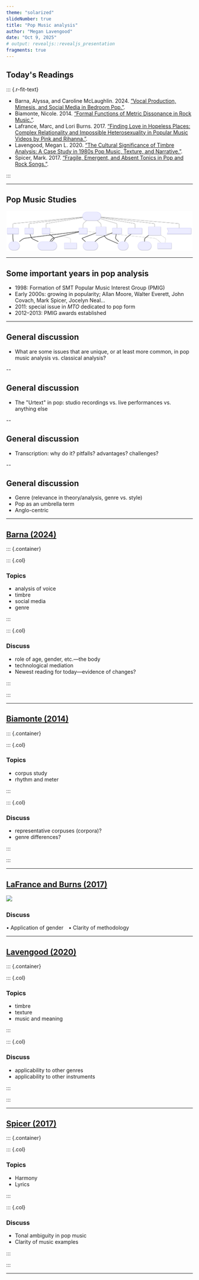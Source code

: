 ```yaml
---
theme: "solarized"
slideNumber: true
title: "Pop Music analysis"
author: "Megan Lavengood"
date: "Oct 9, 2025"
# output: revealjs::revealjs_presentation
fragments: true
---
```


<style>
.container{
    display: flex;
    justify-content: space-between;
}
.col{
    flex: 1;
    padding: 1rem;
}
</style>

## Today's Readings

::: {.r-fit-text}

-   Barna, Alyssa, and Caroline McLaughlin. 2024. [“Vocal Production, Mimesis, and Social Media in Bedroom Pop.”](https://mtosmt.org/issues/mto.24.30.4/mto.24.30.4.barnamclaughlin.html).
-   Biamonte, Nicole. 2014. [“Formal Functions of Metric Dissonance in Rock Music.”](https://mtosmt.org/issues/mto.14.20.2/mto.14.20.2.biamonte.html).
-   Lafrance, Marc, and Lori Burns. 2017. [“Finding Love in Hopeless Places: Complex Relationality and Impossible Heterosexuality in Popular Music Videos by Pink and Rihanna.”](https://mtosmt.org/issues/mto.17.23.2/mto.17.23.2.lafrance_burns.html).
-   Lavengood, Megan L. 2020. [“The Cultural Significance of Timbre Analysis: A Case Study in 1980s Pop Music, Texture, and Narrative.”](https://mtosmt.org/issues/mto.20.26.3/mto.20.26.3.lavengood.html).
-   Spicer, Mark. 2017. [“Fragile, Emergent, and Absent Tonics in Pop and Rock Songs.”](https://mtosmt.org/issues/mto.17.23.2/mto.17.23.2.spicer.html).

:::

---

## Pop Music Studies

![](/img/cuny/pop-studies.svg)

---

## Some important years in pop analysis

-   1998: Formation of SMT Popular Music Interest Group (PMIG)
-   Early 2000s: growing in popularity; Allan Moore, Walter Everett, John Covach, Mark Spicer, Jocelyn Neal…
-   2011: special issue in _MTO_ dedicated to pop form
-   2012–2013: PMIG awards established

---

<!-- .slide: data-auto-animate -->

## General discussion

-   What are some issues that are unique, or at least more common, in pop music analysis vs. classical analysis?

--

<!-- .slide: data-auto-animate -->

## General discussion

-   The "Urtext" in pop: studio recordings vs. live performances vs. anything else

--

<!-- .slide: data-auto-animate -->

## General discussion

-   Transcription: why do it? pitfalls? advantages? challenges?

--

<!-- .slide: data-auto-animate -->

## General discussion

-   Genre (relevance in theory/analysis, genre vs. style)
-   Pop as an umbrella term
-   Anglo-centric

---

## [Barna (2024)](https://mtosmt.org/issues/mto.24.30.4/mto.24.30.4.barnamclaughlin.html)

::: {.container}

::: {.col}

### Topics

-   analysis of voice
-   timbre
-   social media
-   genre

:::

::: {.col}

### Discuss

-   role of age, gender, etc.—the body
-   technological mediation
-   Newest reading for today—evidence of changes?

:::

:::

---

## [Biamonte (2014)](https://mtosmt.org/issues/mto.14.20.2/mto.14.20.2.biamonte.html)

::: {.container}

::: {.col}

### Topics

-   corpus study
-   rhythm and meter

:::

::: {.col}

### Discuss

-   representative corpuses (corpora)?
-   genre differences?

:::

:::

---

## [LaFrance and Burns (2017)](https://mtosmt.org/issues/mto.17.23.2/mto.17.23.2.lafrance_burns.html)

![](https://mtosmt.org/issues/mto.17.23.2/lafrance_burns_fig01.png)

### Discuss

• Application of gender&emsp;• Clarity of methodology

---

## [Lavengood (2020)](https://mtosmt.org/issues/mto.20.26.3/mto.20.26.3.lavengood.html)

::: {.container}

::: {.col}

### Topics

-   timbre
-   texture
-   music and meaning

:::

::: {.col}

### Discuss

-   applicability to other genres
-   applicability to other instruments

:::

:::

---

## [Spicer (2017)](https://mtosmt.org/issues/mto.17.23.2/mto.17.23.2.spicer.html)

::: {.container}

::: {.col}

### Topics

-   Harmony
-   Lyrics

:::

::: {.col}

### Discuss

-   Tonal ambiguity in pop music
-   Clarity of music examples

:::

:::

---
